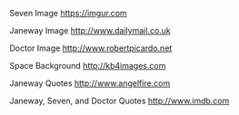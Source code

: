 Seven Image
https://imgur.com

Janeway Image
http://www.dailymail.co.uk

Doctor Image
http://www.robertpicardo.net

Space Background
http://kb4images.com

Janeway Quotes
http://www.angelfire.com

Janeway, Seven, and Doctor Quotes
http://www.imdb.com
